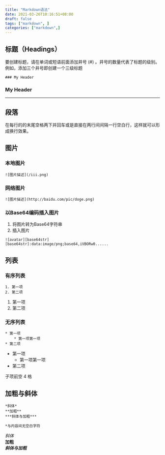 ```yaml
---
title: "Markdown语法"
date: 2021-03-26T10:16:51+08:00
draft: false
tags: ["markdown", ]
categories: ["markdown",]
---
```


## 标题（Headings）

要创建标题，请在单词或短语前面添加井号 (#) 。井号的数量代表了标题的级别。例如，添加三个井号即创建一个三级标题
```
### My Header
```
### My Header
------------
## 段落

在每行的的末尾空格两下并回车或是直接在两行间间隔一行空白行，这样就可以形成换行效果。

## 图片

### 本地图片

```
![图片描述](/iii.png)
```

### 网络图片

```
![图片描述](http://baidu.com/pic/doge.png)
```

### 以Base64编码插入图片

1. 将图片转为Base64字符串
2. 插入图片
```
![avatar][base64str]
[base64str]:data:image/png;base64,iVBORw0......
```

## 列表

### 有序列表

```
1. 第一项
2. 第二项
```

1. 第一项
2. 第二项

### 无序列表

```
* 第一项
    * 第一项第一项
* 第二项
```

* 第一项
    * 第一项第一项
* 第二项

子项前空 4 格

## 加粗与斜体

```
*斜体*
**加粗**
***斜体与加粗***

*与内容间无空白字符
```

*斜体*  
**加粗**  
***斜体与加粗***  